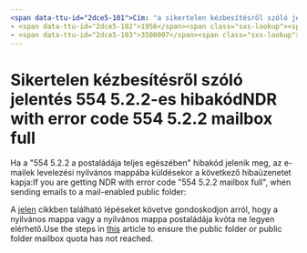 ```yaml
---
<span data-ttu-id="2dce5-101">Cím: "a sikertelen kézbesítésről szóló jelentés" 554 5.2.2-es postaláda teljes "" MS. Szerző: chrisda Szerző: chrisda Manager: dansimp MS. Date: 04/21/2020 MS. hallgatóság: ITPro MS. topic: article. Service: o365-felügyeleti robotok: noindex, nofollow localization_priority: Normal MS. Custom:</span><span class="sxs-lookup"><span data-stu-id="2dce5-101">title: "NDR with error code "554 5.2.2 mailbox full"" ms.author: chrisda author: chrisda manager: dansimp ms.date: 04/21/2020 ms.audience: ITPro ms.topic: article ms.service: o365-administration ROBOTS: NOINDEX, NOFOLLOW localization_priority: Normal ms.custom:</span></span> 
- <span data-ttu-id="2dce5-102">1956</span><span class="sxs-lookup"><span data-stu-id="2dce5-102">1956</span></span>
- <span data-ttu-id="2dce5-103">3500007</span><span class="sxs-lookup"><span data-stu-id="2dce5-103">3500007</span></span>
---
```


# <a name="ndr-with-error-code-554-522-mailbox-full"></a><span data-ttu-id="2dce5-104">Sikertelen kézbesítésről szóló jelentés 554 5.2.2-es hibakód</span><span class="sxs-lookup"><span data-stu-id="2dce5-104">NDR with error code 554 5.2.2 mailbox full</span></span>

<span data-ttu-id="2dce5-105">Ha a "554 5.2.2 a postaládája teljes egészében" hibakód jelenik meg, az e-mailek levelezési nyilvános mappába küldésekor a következő hibaüzenetet kapja:</span><span class="sxs-lookup"><span data-stu-id="2dce5-105">If you are getting NDR with error code "554 5.2.2 mailbox full", when sending emails to a mail-enabled public folder:</span></span>  

<span data-ttu-id="2dce5-106">A [jelen](https://aka.ms/554522) cikkben található lépéseket követve gondoskodjon arról, hogy a nyilvános mappa vagy a nyilvános mappa postaládája kvóta ne legyen elérhető.</span><span class="sxs-lookup"><span data-stu-id="2dce5-106">Use the steps in [this](https://aka.ms/554522) article to ensure the public folder or public folder mailbox quota has not reached.</span></span>
